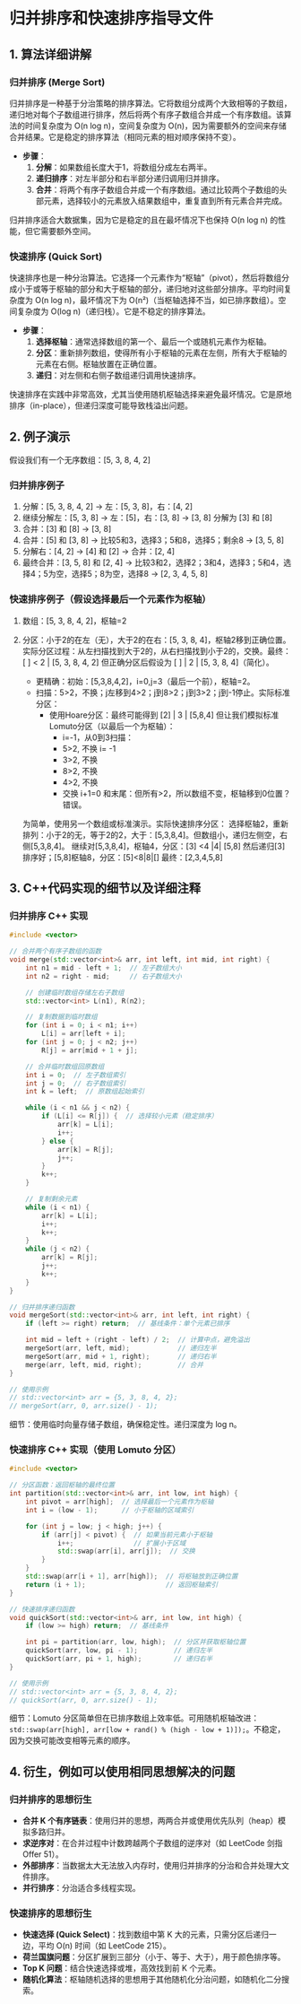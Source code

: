 # 归并排序和快速排序指导文件

## 1. 算法详细讲解

### 归并排序 (Merge Sort)
归并排序是一种基于分治策略的排序算法。它将数组分成两个大致相等的子数组，递归地对每个子数组进行排序，然后将两个有序子数组合并成一个有序数组。该算法的时间复杂度为 O(n log n)，空间复杂度为 O(n)，因为需要额外的空间来存储合并结果。它是稳定的排序算法（相同元素的相对顺序保持不变）。

- **步骤**：
    1. **分解**：如果数组长度大于1，将数组分成左右两半。
    2. **递归排序**：对左半部分和右半部分递归调用归并排序。
    3. **合并**：将两个有序子数组合并成一个有序数组。通过比较两个子数组的头部元素，选择较小的元素放入结果数组中，重复直到所有元素合并完成。

归并排序适合大数据集，因为它是稳定的且在最坏情况下也保持 O(n log n) 的性能，但它需要额外空间。

### 快速排序 (Quick Sort)
快速排序也是一种分治算法。它选择一个元素作为“枢轴”（pivot），然后将数组分成小于或等于枢轴的部分和大于枢轴的部分，递归地对这些部分排序。平均时间复杂度为 O(n log n)，最坏情况下为 O(n²)（当枢轴选择不当，如已排序数组）。空间复杂度为 O(log n)（递归栈）。它是不稳定的排序算法。

- **步骤**：
    1. **选择枢轴**：通常选择数组的第一个、最后一个或随机元素作为枢轴。
    2. **分区**：重新排列数组，使得所有小于枢轴的元素在左侧，所有大于枢轴的元素在右侧。枢轴放置在正确位置。
    3. **递归**：对左侧和右侧子数组递归调用快速排序。

快速排序在实践中非常高效，尤其当使用随机枢轴选择来避免最坏情况。它是原地排序（in-place），但递归深度可能导致栈溢出问题。

## 2. 例子演示

假设我们有一个无序数组：[5, 3, 8, 4, 2]

### 归并排序例子
1. 分解：[5, 3, 8, 4, 2] → 左：[5, 3, 8]，右：[4, 2]
2. 继续分解左：[5, 3, 8] → 左：[5]，右：[3, 8] → [3, 8] 分解为 [3] 和 [8]
3. 合并：[3] 和 [8] → [3, 8]
4. 合并：[5] 和 [3, 8] → 比较5和3，选择3；5和8，选择5；剩余8 → [3, 5, 8]
5. 分解右：[4, 2] → [4] 和 [2] → 合并：[2, 4]
6. 最终合并：[3, 5, 8] 和 [2, 4] → 比较3和2，选择2；3和4，选择3；5和4，选择4；5为空，选择5；8为空，选择8 → [2, 3, 4, 5, 8]

### 快速排序例子（假设选择最后一个元素作为枢轴）
1. 数组：[5, 3, 8, 4, 2]，枢轴=2
2. 分区：小于2的在左（无），大于2的在右：[5, 3, 8, 4]，枢轴2移到正确位置。实际分区过程：从左扫描找到大于2的，从右扫描找到小于2的，交换。最终：[ ] < 2 | [5, 3, 8, 4, 2] 但正确分区后假设为 [ ] | 2 | [5, 3, 8, 4]（简化）。
    - 更精确：初始：[5,3,8,4,2]，i=0,j=3（最后一个前），枢轴=2。
    - 扫描：5>2，不换；j左移到4>2；j到8>2；j到3>2；j到-1停止。实际标准分区：
        - 使用Hoare分区：最终可能得到 [2] | 3 | [5,8,4] 但让我们模拟标准Lomuto分区（以最后一个为枢轴）：
            - i=-1，从0到3扫描：
            - 5>2, 不换 i= -1
            - 3>2, 不换
            - 8>2, 不换
            - 4>2, 不换
            - 交换 i+1=0 和末尾：但所有>2，所以数组不变，枢轴移到0位置？ 错误。

   为简单，使用另一个数组或标准演示。实际快速排序分区：
   选择枢轴2，重新排列：小于2的无，等于2的2，大于：[5,3,8,4]。但数组小，递归左侧空，右侧[5,3,8,4]。
   继续对[5,3,8,4]，枢轴4，分区：[3] <4 |4| [5,8]
   然后递归[3]排序好；[5,8]枢轴8，分区：[5]<8|8|[]
   最终：[2,3,4,5,8]

## 3. C++代码实现的细节以及详细注释

### 归并排序 C++ 实现
```cpp
#include <vector>

// 合并两个有序子数组的函数
void merge(std::vector<int>& arr, int left, int mid, int right) {
    int n1 = mid - left + 1;  // 左子数组大小
    int n2 = right - mid;     // 右子数组大小

    // 创建临时数组存储左右子数组
    std::vector<int> L(n1), R(n2);

    // 复制数据到临时数组
    for (int i = 0; i < n1; i++)
        L[i] = arr[left + i];
    for (int j = 0; j < n2; j++)
        R[j] = arr[mid + 1 + j];

    // 合并临时数组回原数组
    int i = 0;  // 左子数组索引
    int j = 0;  // 右子数组索引
    int k = left;  // 原数组起始索引

    while (i < n1 && j < n2) {
        if (L[i] <= R[j]) {  // 选择较小元素（稳定排序）
            arr[k] = L[i];
            i++;
        } else {
            arr[k] = R[j];
            j++;
        }
        k++;
    }

    // 复制剩余元素
    while (i < n1) {
        arr[k] = L[i];
        i++;
        k++;
    }
    while (j < n2) {
        arr[k] = R[j];
        j++;
        k++;
    }
}

// 归并排序递归函数
void mergeSort(std::vector<int>& arr, int left, int right) {
    if (left >= right) return;  // 基线条件：单个元素已排序

    int mid = left + (right - left) / 2;  // 计算中点，避免溢出
    mergeSort(arr, left, mid);            // 递归左半
    mergeSort(arr, mid + 1, right);       // 递归右半
    merge(arr, left, mid, right);         // 合并
}

// 使用示例
// std::vector<int> arr = {5, 3, 8, 4, 2};
// mergeSort(arr, 0, arr.size() - 1);
```

细节：使用临时向量存储子数组，确保稳定性。递归深度为 log n。

### 快速排序 C++ 实现（使用 Lomuto 分区）
```cpp
#include <vector>

// 分区函数：返回枢轴的最终位置
int partition(std::vector<int>& arr, int low, int high) {
    int pivot = arr[high];  // 选择最后一个元素作为枢轴
    int i = (low - 1);      // 小于枢轴的区域索引

    for (int j = low; j < high; j++) {
        if (arr[j] < pivot) {  // 如果当前元素小于枢轴
            i++;               // 扩展小于区域
            std::swap(arr[i], arr[j]);  // 交换
        }
    }
    std::swap(arr[i + 1], arr[high]);  // 将枢轴放到正确位置
    return (i + 1);                    // 返回枢轴索引
}

// 快速排序递归函数
void quickSort(std::vector<int>& arr, int low, int high) {
    if (low >= high) return;  // 基线条件

    int pi = partition(arr, low, high);  // 分区并获取枢轴位置
    quickSort(arr, low, pi - 1);         // 递归左半
    quickSort(arr, pi + 1, high);        // 递归右半
}

// 使用示例
// std::vector<int> arr = {5, 3, 8, 4, 2};
// quickSort(arr, 0, arr.size() - 1);
```

细节：Lomuto 分区简单但在已排序数组上效率低。可用随机枢轴改进：`std::swap(arr[high], arr[low + rand() % (high - low + 1)]);`。不稳定，因为交换可能改变相等元素的顺序。

## 4. 衍生，例如可以使用相同思想解决的问题

### 归并排序的思想衍生
- **合并 K 个有序链表**：使用归并的思想，两两合并或使用优先队列（heap）模拟多路归并。
- **求逆序对**：在合并过程中计数跨越两个子数组的逆序对（如 LeetCode 剑指 Offer 51）。
- **外部排序**：当数据太大无法放入内存时，使用归并排序的分治和合并处理大文件排序。
- **并行排序**：分治适合多线程实现。

### 快速排序的思想衍生
- **快速选择 (Quick Select)**：找到数组中第 K 大的元素，只需分区后递归一边，平均 O(n) 时间（如 LeetCode 215）。
- **荷兰国旗问题**：分区扩展到三部分（小于、等于、大于），用于颜色排序等。
- **Top K 问题**：结合快速选择或堆，高效找到前 K 个元素。
- **随机化算法**：枢轴随机选择的思想用于其他随机化分治问题，如随机化二分搜索。